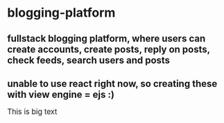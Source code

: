 # blogging-platform

## fullstack blogging platform, where users can create accounts, create posts, reply on posts, check feeds, search users and posts
## unable to use react right now, so creating these with view engine = ejs :)

<big>This is big text</big>

